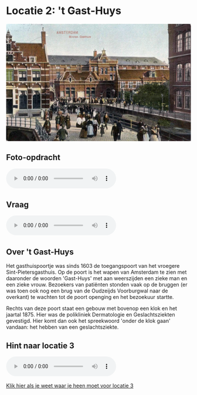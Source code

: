 # Locatie 2: 't Gast-Huys
![](../img/gast-huys-banner.jpg)

## Foto-opdracht
<audio controls>
  <source src="https://raw.githubusercontent.com/robogast/blasius-speurtocht/master/mp3/stap2-foto.mp3" type="audio/mpeg">
</audio>

## Vraag
<audio controls>
  <source src="https://raw.githubusercontent.com/robogast/blasius-speurtocht/master/mp3/stap2-vraag.mp3" type="audio/mpeg">
</audio>

## Over 't Gast-Huys
Het gasthuispoortje was sinds 1603 de toegangspoort van het vroegere Sint-Pietersgasthuis. Op de poort is het wapen van Amsterdam te zien met daaronder de woorden 'Gast-Huys' met aan weerszijden een zieke man en een zieke vrouw. Bezoekers van patiënten stonden vaak op de bruggen (er was toen ook nog een brug van de Oudzeijds Voorburgwal naar de overkant) te wachten tot de poort openging en het bezoekuur startte. 

Rechts van deze poort staat een gebouw met bovenop een klok en het jaartal 1875. Hier was de polikliniek Dermatologie en Geslachtsziekten gevestigd. Hier komt dan ook het spreekwoord 'onder de klok gaan' vandaan: het hebben van een geslachtsziekte. 

## Hint naar locatie 3
<audio controls>
  <source src="https://raw.githubusercontent.com/robogast/blasius-speurtocht/master/mp3/stap3-hint.mp3" type="audio/mpeg">
</audio>

[Klik hier als je weet waar je heen moet voor locatie 3](locatie-3)

